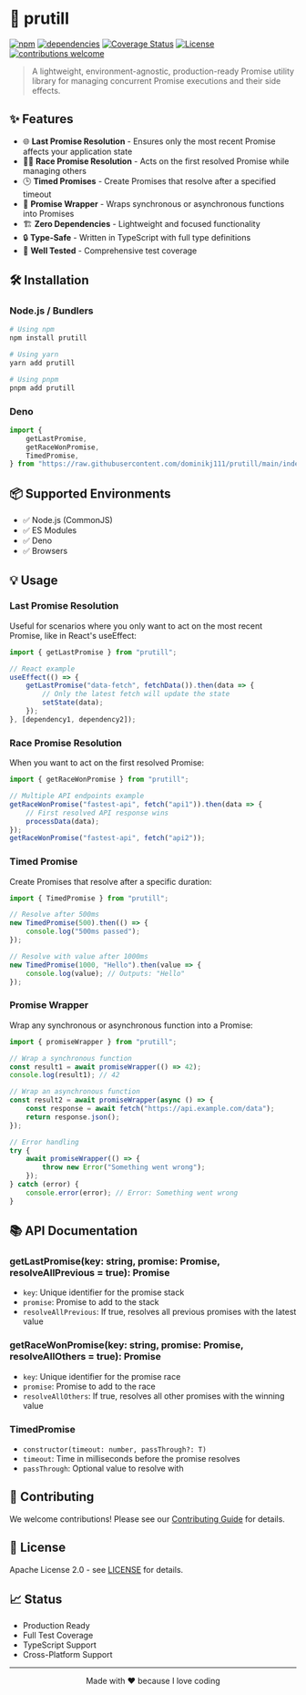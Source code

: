 # 🚀 prutill

[![npm](https://img.shields.io/npm/v/prutill)](https://www.npmjs.com/package/prutill)
[![dependencies](https://img.shields.io/badge/production%20dependencies-0-brightgreen.svg)](https://github.com/dominikj111/prutill/blob/main/package.json)
[![Coverage Status](https://coveralls.io/repos/boennemann/badges/badge.svg)](https://coveralls.io/r/boennemann/badges)
[![License](https://img.shields.io/github/license/dominikj111/prutill)](https://github.com/dominikj111/prutill/blob/main/LICENSE)
[![contributions welcome](https://img.shields.io/badge/contributions-welcome-brightgreen.svg?style=flat)](https://github.com/dominikj111/prutill/issues)

> A lightweight, environment-agnostic, production-ready Promise utility library for managing concurrent Promise
> executions and their side effects.

## ✨ Features

- 🌐 **Last Promise Resolution** - Ensures only the most recent Promise affects your application state
- 🏃‍♂️ **Race Promise Resolution** - Acts on the first resolved Promise while managing others
- 🕒 **Timed Promises** - Create Promises that resolve after a specified timeout
- 🔄 **Promise Wrapper** - Wraps synchronous or asynchronous functions into Promises
- 🏗️ **Zero Dependencies** - Lightweight and focused functionality
- 🔒 **Type-Safe** - Written in TypeScript with full type definitions
- 🧪 **Well Tested** - Comprehensive test coverage

## 🛠️ Installation

### Node.js / Bundlers

```bash
# Using npm
npm install prutill

# Using yarn
yarn add prutill

# Using pnpm
pnpm add prutill
```

### Deno

```typescript
import {
    getLastPromise,
    getRaceWonPromise,
    TimedPromise,
} from "https://raw.githubusercontent.com/dominikj111/prutill/main/index-deno.ts";
```

## 📦 Supported Environments

- ✅ Node.js (CommonJS)
- ✅ ES Modules
- ✅ Deno
- ✅ Browsers

## 💡 Usage

### Last Promise Resolution

Useful for scenarios where you only want to act on the most recent Promise, like in React's useEffect:

```typescript
import { getLastPromise } from "prutill";

// React example
useEffect(() => {
    getLastPromise("data-fetch", fetchData()).then(data => {
        // Only the latest fetch will update the state
        setState(data);
    });
}, [dependency1, dependency2]);
```

### Race Promise Resolution

When you want to act on the first resolved Promise:

```typescript
import { getRaceWonPromise } from "prutill";

// Multiple API endpoints example
getRaceWonPromise("fastest-api", fetch("api1")).then(data => {
    // First resolved API response wins
    processData(data);
});
getRaceWonPromise("fastest-api", fetch("api2"));
```

### Timed Promise

Create Promises that resolve after a specific duration:

```typescript
import { TimedPromise } from "prutill";

// Resolve after 500ms
new TimedPromise(500).then(() => {
    console.log("500ms passed");
});

// Resolve with value after 1000ms
new TimedPromise(1000, "Hello").then(value => {
    console.log(value); // Outputs: "Hello"
});
```

### Promise Wrapper

Wrap any synchronous or asynchronous function into a Promise:

```typescript
import { promiseWrapper } from "prutill";

// Wrap a synchronous function
const result1 = await promiseWrapper(() => 42);
console.log(result1); // 42

// Wrap an asynchronous function
const result2 = await promiseWrapper(async () => {
    const response = await fetch("https://api.example.com/data");
    return response.json();
});

// Error handling
try {
    await promiseWrapper(() => {
        throw new Error("Something went wrong");
    });
} catch (error) {
    console.error(error); // Error: Something went wrong
}
```

## 📚 API Documentation

### getLastPromise<T>(key: string, promise: Promise<T>, resolveAllPrevious = true): Promise<T>

- `key`: Unique identifier for the promise stack
- `promise`: Promise to add to the stack
- `resolveAllPrevious`: If true, resolves all previous promises with the latest value

### getRaceWonPromise<T>(key: string, promise: Promise<T>, resolveAllOthers = true): Promise<T>

- `key`: Unique identifier for the promise race
- `promise`: Promise to add to the race
- `resolveAllOthers`: If true, resolves all other promises with the winning value

### TimedPromise<T>

- `constructor(timeout: number, passThrough?: T)`
- `timeout`: Time in milliseconds before the promise resolves
- `passThrough`: Optional value to resolve with

## 🤝 Contributing

We welcome contributions! Please see our [Contributing Guide](CONTRIBUTING.md) for details.

## 📄 License

Apache License 2.0 - see [LICENSE](LICENSE) for details.

## 📈 Status

- Production Ready
- Full Test Coverage
- TypeScript Support
- Cross-Platform Support

---

<div align="center">
Made with ❤️ because I love coding
</div>
